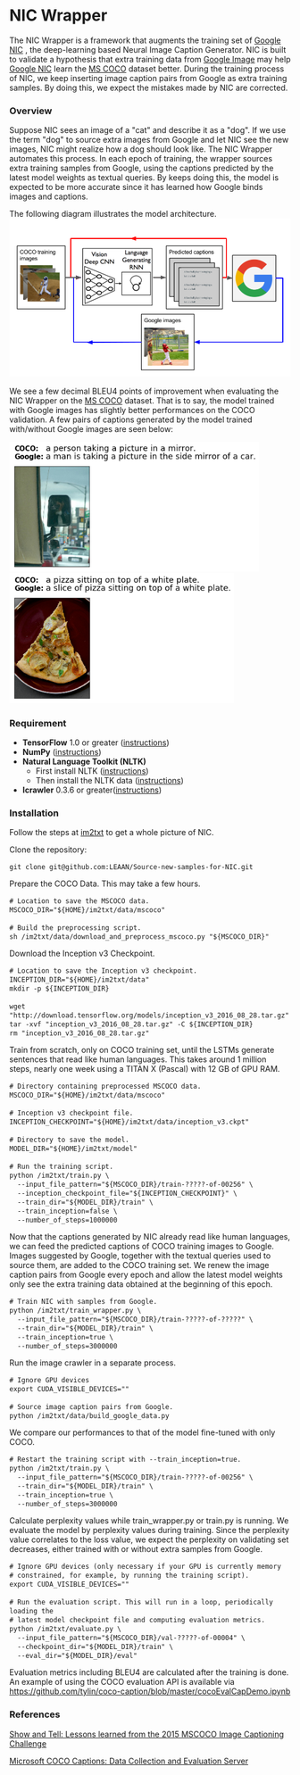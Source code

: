 # NIC Wrapper
The NIC Wrapper is a framework that augments the training set of [Google NIC](https://github.com/tensorflow/models/tree/master/research/im2txt#contact)
, the deep-learning based Neural Image Caption Generator. NIC is built to validate a hypothesis that extra training data from [Google Image](https://images.google.com/)
 may help [Google NIC](https://github.com/tensorflow/models/tree/master/research/im2txt#contact)
  learn the [MS COCO](http://cocodataset.org/#home) dataset better.
  During the training process of NIC, we keep inserting image caption pairs from Google as extra training samples.
  By doing this, we expect the mistakes made by NIC are corrected. 
  
<!--- just 
### Contents
* [Overview](#overview)
* [Requirement](#requirement)
* [Installation](#installation)
* [References](#references)
* [Contact](#contact)
--->
### Overview
Suppose NIC sees an image of a "cat" and describe it as a "dog". If we use the term "dog"
to source extra images from Google and let NIC see the new images, NIC might
realize how a dog should look like. 
The NIC Wrapper automates this process. In each epoch of training, the wrapper sources extra training samples from Google, using the captions predicted by the latest model weights
  as textual queries. By keeps doing this, the model is expected to be more accurate since it has learned how Google binds images and captions.

The following diagram illustrates the model architecture.
![Show and Tell Architecture](phase2.png)

We see a few decimal BLEU4 points of improvement when evaluating the NIC Wrapper on the
[MS COCO](http://cocodataset.org/#home) dataset. That is to say, the model trained with Google images has slightly better performances on the COCO validation. 
A few pairs of captions generated by the model trained with/without Google images are
seen below:
<!--- just 
COCO: a pizza sitting on top of a white plate .\n             |  COCO: a person taking a picture in a mirror .
Google: a slice of pizza sitting on top of a white plate .    |  Google: a man is taking a picture in the side mirror of a car .
--->


<img src="demo-mirror.png" height="233"/> <img src="demo-pizza.png" height="233"/> 



### Requirement

* **TensorFlow** 1.0 or greater ([instructions](https://www.tensorflow.org/install/))
* **NumPy** ([instructions](http://www.scipy.org/install.html))
* **Natural Language Toolkit (NLTK)**
    * First install NLTK ([instructions](http://www.nltk.org/install.html))
    * Then install the NLTK data ([instructions](http://www.nltk.org/data.html))
* **Icrawler** 0.3.6 or greater([instructions](https://github.com/hellock/icrawler))  

### Installation
Follow the steps at [im2txt](https://github.com/tensorflow/models/blob/master/research/im2txt/README.md) to get a whole picture of NIC.

Clone the repository:
```shell
git clone git@github.com:LEAAN/Source-new-samples-for-NIC.git
```

Prepare the COCO Data. This may take a few hours.
```shell
# Location to save the MSCOCO data.
MSCOCO_DIR="${HOME}/im2txt/data/mscoco"

# Build the preprocessing script.
sh /im2txt/data/download_and_preprocess_mscoco.py "${MSCOCO_DIR}"
```
Download the Inception v3 Checkpoint.
```shell
# Location to save the Inception v3 checkpoint.
INCEPTION_DIR="${HOME}/im2txt/data"
mkdir -p ${INCEPTION_DIR}

wget "http://download.tensorflow.org/models/inception_v3_2016_08_28.tar.gz"
tar -xvf "inception_v3_2016_08_28.tar.gz" -C ${INCEPTION_DIR}
rm "inception_v3_2016_08_28.tar.gz"
```
Train from scratch, only on COCO training set, until the LSTMs 
generate sentences that read like human languages. This takes around 
1 million steps, nearly one week using a TITAN X (Pascal) with 12 GB of GPU RAM.
```shell
# Directory containing preprocessed MSCOCO data.
MSCOCO_DIR="${HOME}/im2txt/data/mscoco"

# Inception v3 checkpoint file.
INCEPTION_CHECKPOINT="${HOME}/im2txt/data/inception_v3.ckpt"

# Directory to save the model.
MODEL_DIR="${HOME}/im2txt/model"

# Run the training script.
python /im2txt/train.py \
  --input_file_pattern="${MSCOCO_DIR}/train-?????-of-00256" \
  --inception_checkpoint_file="${INCEPTION_CHECKPOINT}" \
  --train_dir="${MODEL_DIR}/train" \
  --train_inception=false \
  --number_of_steps=1000000
```

Now that the captions generated by NIC already
read like human languages, we can feed the predicted
captions of COCO training images to Google. Images suggested by Google, together
with the textual queries used to source them, are added to the COCO training set.
We renew the image caption pairs from Google every epoch and allow
the latest model weights only see the extra training data obtained 
at the beginning of this epoch.

```shell
# Train NIC with samples from Google.
python /im2txt/train_wrapper.py \
  --input_file_pattern="${MSCOCO_DIR}/train-?????-of-?????" \
  --train_dir="${MODEL_DIR}/train" \
  --train_inception=true \
  --number_of_steps=3000000
```
Run the image crawler in a separate process. 
```shell
# Ignore GPU devices 
export CUDA_VISIBLE_DEVICES=""

# Source image caption pairs from Google.
python /im2txt/data/build_google_data.py
```

We compare our performances to that of the model fine-tuned with only COCO. 
```shell
# Restart the training script with --train_inception=true.
python /im2txt/train.py \
  --input_file_pattern="${MSCOCO_DIR}/train-?????-of-00256" \
  --train_dir="${MODEL_DIR}/train" \
  --train_inception=true \
  --number_of_steps=3000000
```

Calculate perplexity values while train_wrapper.py or train.py is running.
We evaluate the model by perplexity values during training. Since the perplexity value correlates to the loss value, we expect the perplexity on validating set decreases,
either trained with or without extra samples from Google. 
```shell
# Ignore GPU devices (only necessary if your GPU is currently memory
# constrained, for example, by running the training script).
export CUDA_VISIBLE_DEVICES=""

# Run the evaluation script. This will run in a loop, periodically loading the
# latest model checkpoint file and computing evaluation metrics.
python /im2txt/evaluate.py \
  --input_file_pattern="${MSCOCO_DIR}/val-?????-of-00004" \
  --checkpoint_dir="${MODEL_DIR}/train" \
  --eval_dir="${MODEL_DIR}/eval"
```

Evaluation metrics including BLEU4 are calculated after the training is done.
An example of using the COCO evaluation API is available via https://github.com/tylin/coco-caption/blob/master/cocoEvalCapDemo.ipynb 

### References
[Show and Tell: Lessons learned from the 2015 MSCOCO Image Captioning Challenge](https://arxiv.org/abs/1609.06647)

[Microsoft COCO Captions: Data Collection and Evaluation Server](https://arxiv.org/abs/1504.00325)

<!--- just 
### Contact
Zitong Lian (LEAAN | lianzitong@yahoo.com)
--->


